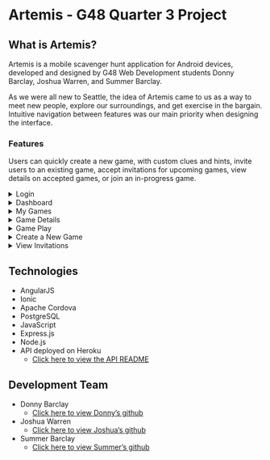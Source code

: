 # Artemis - G48 Quarter 3 Project

## What is Artemis?

Artemis is a mobile scavenger hunt application for Android devices, developed and designed by G48 Web Development students Donny Barclay, Joshua Warren, and Summer Barclay.

As we were all new to Seattle, the idea of Artemis came to us as a way to meet new people, explore our surroundings, and get exercise in the bargain. Intuitive navigation between features was our main priority when designing the interface.

### Features

Users can quickly create a new game, with custom clues and hints,  invite users to an existing game, accept invitations for upcoming games, view details on accepted games, or join an in-progress game.
<div>
  <details>
    <summary>Login</summary>
    <p>
      <img src="./www/img/artemis-login.png">
    </p>
  </details>

  <details>
    <summary>Dashboard</summary>
    <p>
      <img src="./www/img/artemis-dashboard.png">
    </p>
  </details>

  <details>
    <summary>My Games</summary>
    <p>
      <img src="./www/img/artemis-my-games.png">
    </p>
  </details>

  <details>
    <summary>Game Details</summary>
    <p>
      <img src="./www/img/artemis-game-details1.png">
      <img src="./www/img/artemis-game-details2.png">
    </p>
  </details>

  <details>
    <summary>Game Play</summary>
    <p>
      <img src="./www/img/artemis-hint.png">
      <img src="./www/img/artemis-check-location.png">
    </p>
  </details>

  <details>
    <summary>Create a New Game</summary>
    <p>
      <img src="./www/img/artemis-create.png">
    </p>
  </details>

  <details>
    <summary>View Invitations</summary>
    <p>
      <img src="./www/img/artemis-invites.png">
    </p>
  </details>
</div>

## Technologies
* AngularJS
* Ionic
* Apache Cordova
* PostgreSQL
* JavaScript
* Express.js
* Node.js
* API deployed on Heroku
  * [Click here to view the API README](https://github.com/Doubleshot1122/artemis_api)

## Development Team
- Donny Barclay
  - [Click here to view Donny’s github](https://github.com/Doubleshot1122)
- Joshua Warren
  - [Click here to view Joshua’s github](https://github.com/Shiftyfive)
- Summer Barclay
  - [Click here to view Summer’s github](https://github.com/Mavyllos)

